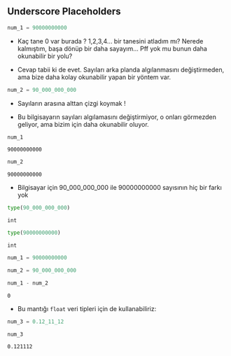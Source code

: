 ## Underscore Placeholders


```python
num_1 = 90000000000
```

* Kaç tane 0 var burada ? 1,2,3,4... bir tanesini atladım mı? Nerede kalmıştım, başa dönüp bir daha sayayım... Pff yok mu bunun daha okunabilir bir yolu?

* Cevap tabii ki de evet. Sayıları arka planda algılanmasını değiştirmeden, ama bize daha kolay okunabilir yapan bir yöntem var.


```python
num_2 = 90_000_000_000
```

* Sayıların arasına alttan çizgi koymak ! 

* Bu bilgisayarın sayıları algılamasını değiştirmiyor, o onları görmezden geliyor, ama bizim için daha okunabilir oluyor.


```python
num_1
```




    90000000000




```python
num_2
```




    90000000000



* Bilgisayar için 90_000_000_000 ile 90000000000 sayısının hiç bir farkı yok


```python
type(90_000_000_000)
```




    int




```python
type(90000000000)
```




    int




```python
num_1 = 90000000000
```


```python
num_2 = 90_000_000_000
```


```python
num_1 - num_2
```




    0



* Bu mantığı `float` veri tipleri için de kullanabiliriz:


```python
num_3 = 0.12_11_12
```


```python
num_3
```




    0.121112


